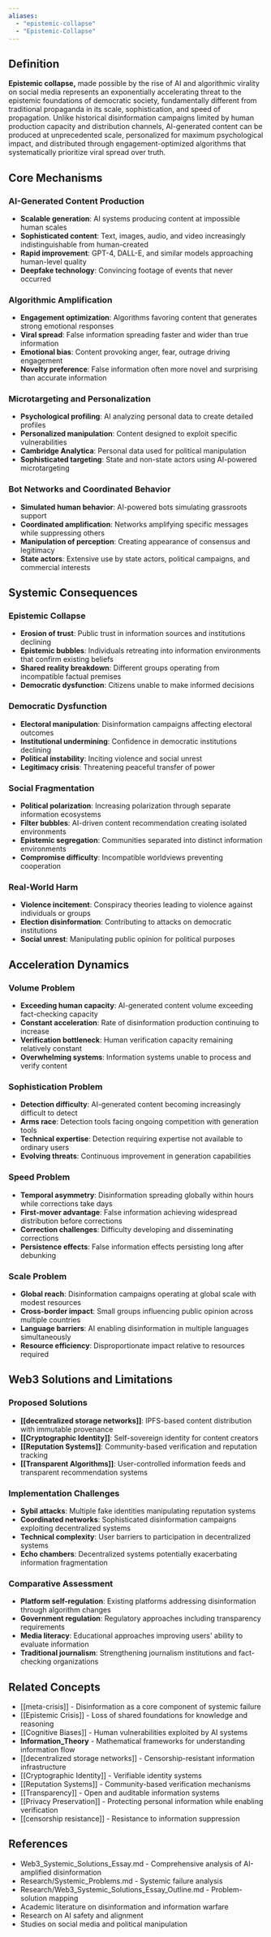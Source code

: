 ```yaml
---
aliases:
  - "epistemic-collapse"
  - "Epistemic-Collapse"
---
```



## Definition

**Epistemic collapse,** made possible by the rise of AI and algorithmic virality on social media represents an exponentially accelerating threat to the epistemic foundations of democratic society, fundamentally different from traditional propaganda in its scale, sophistication, and speed of propagation. Unlike historical disinformation campaigns limited by human production capacity and distribution channels, AI-generated content can be produced at unprecedented scale, personalized for maximum psychological impact, and distributed through engagement-optimized algorithms that systematically prioritize viral spread over truth.

## Core Mechanisms

### AI-Generated Content Production
- **Scalable generation**: AI systems producing content at impossible human scales
- **Sophisticated content**: Text, images, audio, and video increasingly indistinguishable from human-created
- **Rapid improvement**: GPT-4, DALL-E, and similar models approaching human-level quality
- **Deepfake technology**: Convincing footage of events that never occurred

### Algorithmic Amplification
- **Engagement optimization**: Algorithms favoring content that generates strong emotional responses
- **Viral spread**: False information spreading faster and wider than true information
- **Emotional bias**: Content provoking anger, fear, outrage driving engagement
- **Novelty preference**: False information often more novel and surprising than accurate information

### Microtargeting and Personalization
- **Psychological profiling**: AI analyzing personal data to create detailed profiles
- **Personalized manipulation**: Content designed to exploit specific vulnerabilities
- **Cambridge Analytica**: Personal data used for political manipulation
- **Sophisticated targeting**: State and non-state actors using AI-powered microtargeting

### Bot Networks and Coordinated Behavior
- **Simulated human behavior**: AI-powered bots simulating grassroots support
- **Coordinated amplification**: Networks amplifying specific messages while suppressing others
- **Manipulation of perception**: Creating appearance of consensus and legitimacy
- **State actors**: Extensive use by state actors, political campaigns, and commercial interests

## Systemic Consequences

### Epistemic Collapse
- **Erosion of trust**: Public trust in information sources and institutions declining
- **Epistemic bubbles**: Individuals retreating into information environments that confirm existing beliefs
- **Shared reality breakdown**: Different groups operating from incompatible factual premises
- **Democratic dysfunction**: Citizens unable to make informed decisions

### Democratic Dysfunction
- **Electoral manipulation**: Disinformation campaigns affecting electoral outcomes
- **Institutional undermining**: Confidence in democratic institutions declining
- **Political instability**: Inciting violence and social unrest
- **Legitimacy crisis**: Threatening peaceful transfer of power

### Social Fragmentation
- **Political polarization**: Increasing polarization through separate information ecosystems
- **Filter bubbles**: AI-driven content recommendation creating isolated environments
- **Epistemic segregation**: Communities separated into distinct information environments
- **Compromise difficulty**: Incompatible worldviews preventing cooperation

### Real-World Harm
- **Violence incitement**: Conspiracy theories leading to violence against individuals or groups
- **Election disinformation**: Contributing to attacks on democratic institutions
- **Social unrest**: Manipulating public opinion for political purposes

## Acceleration Dynamics

### Volume Problem
- **Exceeding human capacity**: AI-generated content volume exceeding fact-checking capacity
- **Constant acceleration**: Rate of disinformation production continuing to increase
- **Verification bottleneck**: Human verification capacity remaining relatively constant
- **Overwhelming systems**: Information systems unable to process and verify content

### Sophistication Problem
- **Detection difficulty**: AI-generated content becoming increasingly difficult to detect
- **Arms race**: Detection tools facing ongoing competition with generation tools
- **Technical expertise**: Detection requiring expertise not available to ordinary users
- **Evolving threats**: Continuous improvement in generation capabilities

### Speed Problem
- **Temporal asymmetry**: Disinformation spreading globally within hours while corrections take days
- **First-mover advantage**: False information achieving widespread distribution before corrections
- **Correction challenges**: Difficulty developing and disseminating corrections
- **Persistence effects**: False information effects persisting long after debunking

### Scale Problem
- **Global reach**: Disinformation campaigns operating at global scale with modest resources
- **Cross-border impact**: Small groups influencing public opinion across multiple countries
- **Language barriers**: AI enabling disinformation in multiple languages simultaneously
- **Resource efficiency**: Disproportionate impact relative to resources required

## Web3 Solutions and Limitations

### Proposed Solutions
- **[[decentralized storage networks]]**: IPFS-based content distribution with immutable provenance
- **[[Cryptographic Identity]]**: Self-sovereign identity for content creators
- **[[Reputation Systems]]**: Community-based verification and reputation tracking
- **[[Transparent Algorithms]]**: User-controlled information feeds and transparent recommendation systems

### Implementation Challenges
- **Sybil attacks**: Multiple fake identities manipulating reputation systems
- **Coordinated networks**: Sophisticated disinformation campaigns exploiting decentralized systems
- **Technical complexity**: User barriers to participation in decentralized systems
- **Echo chambers**: Decentralized systems potentially exacerbating information fragmentation

### Comparative Assessment
- **Platform self-regulation**: Existing platforms addressing disinformation through algorithm changes
- **Government regulation**: Regulatory approaches including transparency requirements
- **Media literacy**: Educational approaches improving users' ability to evaluate information
- **Traditional journalism**: Strengthening journalism institutions and fact-checking organizations

## Related Concepts

- [[meta-crisis]] - Disinformation as a core component of systemic failure
- [[Epistemic Crisis]] - Loss of shared foundations for knowledge and reasoning
- [[Cognitive Biases]] - Human vulnerabilities exploited by AI systems
- **Information_Theory** - Mathematical frameworks for understanding information flow
- [[decentralized storage networks]] - Censorship-resistant information infrastructure
- [[Cryptographic Identity]] - Verifiable identity systems
- [[Reputation Systems]] - Community-based verification mechanisms
- [[Transparency]] - Open and auditable information systems
- [[Privacy Preservation]] - Protecting personal information while enabling verification
- [[censorship resistance]] - Resistance to information suppression

## References

- Web3_Systemic_Solutions_Essay.md - Comprehensive analysis of AI-amplified disinformation
- Research/Systemic_Problems.md - Systemic failure analysis
- Research/Web3_Systemic_Solutions_Essay_Outline.md - Problem-solution mapping
- Academic literature on disinformation and information warfare
- Research on AI safety and alignment
- Studies on social media and political manipulation
